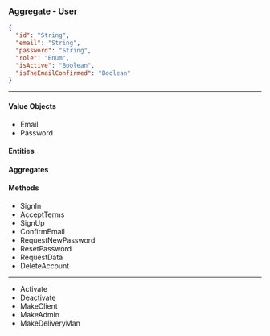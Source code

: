 ### Aggregate - User

```json
{
  "id": "String",
  "email": "String",
  "password": "String",
  "role": "Enum",
  "isActive": "Boolean",
  "isTheEmailConfirmed": "Boolean"
}
```

---

#### Value Objects

- Email
- Password

#### Entities

#### Aggregates

#### Methods

- SignIn
- AcceptTerms
- SignUp
- ConfirmEmail
- RequestNewPassword
- ResetPassword
- RequestData
- DeleteAccount

---

- Activate
- Deactivate
- MakeClient
- MakeAdmin
- MakeDeliveryMan
